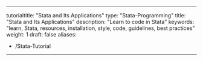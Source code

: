 ---
 tutorialtitle: "Stata and Its Applications"
 type: "Stata-Programming"
 title: "Stata and Its Applications"
 description: "Learn to code in Stata"
 keywords: "learn, Stata, resources, installation, style, code, guidelines, best practices"
 weight: 1
 draft: false
 aliases:
   - /Stata-Tutorial
 ---

 
